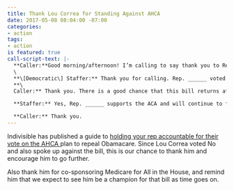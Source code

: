 ```yaml
---
title: Thank Lou Correa for Standing Against AHCA
date: 2017-05-08 08:04:00 -07:00
categories:
- action
tags:
- action
is featured: true
call-script-text: |-
  **Caller:**Good morning/afternoon! I’m calling to say thank you to Rep. ______ for voting against TumpCare.\
  \
  **\[Democratic\] Staffer:** Thank you for calling. Rep. ______ voted against the American Health Care Act because she/he wants to make sure that every American has access to affordable health care. TrumpCare would take it away from 24 million people, which is completely unacceptable. She/he will continue to fight against it should it come back for another vote in the House.\
  **\
  Caller:** Thank you. There is a good chance that this bill returns after getting changed in the Senate. Will Rep. ____ commit to me, her/his constituent that she/he will vote against this bill if it comes back to the House?

  **Staffer:** Yes, Rep. ______ supports the ACA and will continue to fight to protect it.

  **Caller:** Thank you.
---
```


Indivisible has published a guide to [holding your rep accountable for their vote on the AHCA ](https://www.indivisibleguide.com/resource/gop-health-care-repeal-hold-accountable/?link_id=8&can_id=6b18a611b881e2ffe2f5ec6e1a682fe8&source=email-its-time-for-payback-recess&email_referrer=its-time-for-payback-recess&email_subject=its-time-for-payback-recess)plan to repeal Obamacare.  Since Lou Correa voted No and also spoke up against the bill, this is our chance to thank him and encourage him to go further.   

Also thank him for co-sponsoring Medicare for All in the House, and remind him that we expect to see him be a champion for that bill as time goes on.
